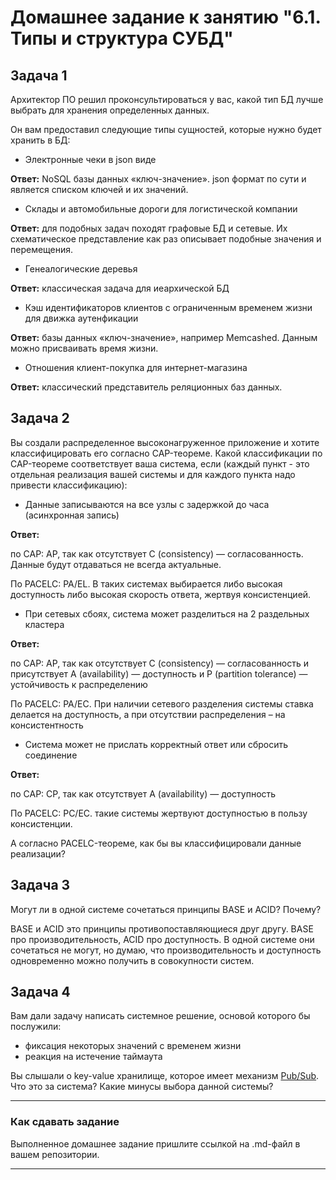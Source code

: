 # Домашнее задание к занятию "6.1. Типы и структура СУБД"



## Задача 1

Архитектор ПО решил проконсультироваться у вас, какой тип БД 
лучше выбрать для хранения определенных данных.

Он вам предоставил следующие типы сущностей, которые нужно будет хранить в БД:

- Электронные чеки в json виде

**Ответ:** NoSQL базы данных «ключ-значение». json формат по сути и является списком ключей и их значений. 

- Склады и автомобильные дороги для логистической компании

**Ответ:** для подобных задач походят графовые БД и сетевые. Их схематическое представление как раз описывает подобные значения и перемещения.

- Генеалогические деревья

**Ответ:** классическая задача для иеархической БД

- Кэш идентификаторов клиентов с ограниченным временем жизни для движка аутенфикации

**Ответ:** базы данных «ключ-значение», например Memcashed. Данным можно присваивать время жизни.

- Отношения клиент-покупка для интернет-магазина

**Ответ:** классический представитель реляционных баз данных.


## Задача 2

Вы создали распределенное высоконагруженное приложение и хотите классифицировать его согласно 
CAP-теореме. Какой классификации по CAP-теореме соответствует ваша система, если 
(каждый пункт - это отдельная реализация вашей системы и для каждого пункта надо привести классификацию):

- Данные записываются на все узлы с задержкой до часа (асинхронная запись)

**Ответ:**

по CAP: AP, так как отсутствует C (consistency) — согласованность. Данные будут отдаваться не всегда актуальные.

По PACELC: PA/EL. В таких системах выбирается либо высокая доступность либо высокая скорость ответа, жертвуя консистенцией.

- При сетевых сбоях, система может разделиться на 2 раздельных кластера

**Ответ:**

по CAP: AP, так как отсутствует C (consistency) — согласованность и присутствует A (availability) — доступность и P (partition tolerance) — устойчивость к распределению

По PACELC: PA/EC. При наличии сетевого разделения системы ставка делается на доступность, а при отсутствии распределения – на консистентность

- Система может не прислать корректный ответ или сбросить соединение

**Ответ:**

по CAP: CP, так как отсутствует A (availability) — доступность

По PACELC: PC/EC. такие системы жертвуют доступностью в пользу консистенции.


А согласно PACELC-теореме, как бы вы классифицировали данные реализации?

## Задача 3

Могут ли в одной системе сочетаться принципы BASE и ACID? Почему?

BASE и ACID это принципы противопоставляющиеся друг другу. BASE про производительность, ACID про доступность. В одной системе они сочетаться не могут, но думаю, что производительность и доступность одновременно можно получить в совокупности систем.

## Задача 4

Вам дали задачу написать системное решение, основой которого бы послужили:

- фиксация некоторых значений с временем жизни
- реакция на истечение таймаута

Вы слышали о key-value хранилище, которое имеет механизм [Pub/Sub](https://habr.com/ru/post/278237/). 
Что это за система? Какие минусы выбора данной системы?

---

### Как cдавать задание

Выполненное домашнее задание пришлите ссылкой на .md-файл в вашем репозитории.

---
